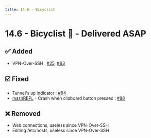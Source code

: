 ```yaml
---
title: 14.6 - Bicyclist
---
```

# 14.6 - Bicyclist :bicyclist: - Delivered ASAP
## :white_check_mark: Added
* VPN-Over-SSH : [#25](https://github.com/isontheline/pro.webssh.net/issues/25), [#83](https://github.com/isontheline/pro.webssh.net/issues/83)

## :ballot_box_with_check: Fixed
* Tunnel's up indicator : [#84](https://github.com/isontheline/pro.webssh.net/issues/84)
* [mashREPL](/documentation/mashREPL) - Crash when clipboard button pressed : [#88](https://github.com/isontheline/pro.webssh.net/issues/88)

## :x: Removed
* Web connections, useless since VPN-Over-SSH
* Editing /etc/hosts, useless since VPN-Over-SSH